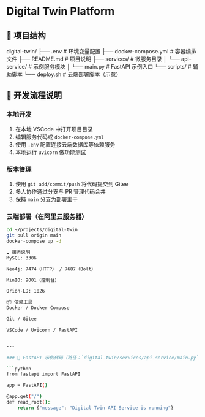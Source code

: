 # Digital Twin Platform

## 📁 项目结构

digital-twin/
├── .env # 环境变量配置
├── docker-compose.yml # 容器编排文件
├── README.md # 项目说明
├── services/ # 微服务目录
│ └── api-service/ # 示例服务模块
│ └── main.py # FastAPI 示例入口
└── scripts/ # 辅助脚本
└── deploy.sh # 云端部署脚本（示意）

## 🚀 开发流程说明

### 本地开发
1. 在本地 VSCode 中打开项目目录
2. 编辑服务代码或 `docker-compose.yml`
3. 使用 `.env` 配置连接云端数据库等依赖服务
4. 本地运行 `uvicorn` 做功能测试

### 版本管理
1. 使用 `git add/commit/push` 将代码提交到 Gitee
2. 多人协作通过分支与 PR 管理代码合并
3. 保持 `main` 分支为部署主干

### 云端部署（在阿里云服务器）
```bash
cd ~/projects/digital-twin
git pull origin main
docker-compose up -d

☁️ 服务说明
MySQL: 3306

Neo4j: 7474（HTTP） / 7687（Bolt）

MinIO: 9001（控制台）

Orion-LD: 1026

📦 依赖工具
Docker / Docker Compose

Git / Gitee

VSCode / Uvicorn / FastAPI


---

### 📄 FastAPI 示例代码（路径：`digital-twin/services/api-service/main.py`）

```python
from fastapi import FastAPI

app = FastAPI()

@app.get("/")
def read_root():
    return {"message": "Digital Twin API Service is running"}

